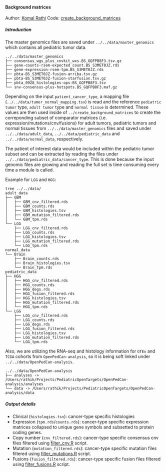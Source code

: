 #### Background matrices

Author: [Komal Rathi](https://github.com/komalsrathi)
Code: [create_background_matrices](../create_background_matrices)

##### Introduction 

The master genomics files are saved under `../../data/master_genomics` which contains all pediatric tumor data. 	

```
../../data/master_genomics
├── consensus_wgs_plus_cnvkit_wxs.BS_GQFPB8F3.tsv.gz
├── gene-counts-rsem-expected_count.BS_S3MET0JZ.rds
├── gene-expression-rsem-tpm.BS_S3MET0JZ.rds
├── pbta-BS_S3MET0JZ-fusion-arriba.tsv.gz
├── pbta-BS_S3MET0JZ-fusion-starfusion.tsv.gz
├── pbta_0928_histologies-ops-BS_GQFPB8F3.tsv
└── snv-consensus-plus-hotspots.BS_GQFPB8F3.maf.gz
```

Depending on the input `patient_cancer_type`, a mapping file (`../../data/tumor_normal_mapping.tsv`) is read and the reference `pediatric tumor` type, `adult tumor` type and `normal tissue` is determined. These values are then used inside of `../create_background_matrices` to create the correponding subset of comparator matrices (i.e. expression/mutations/cnv/fusions) for adult tumors, pediatric tumors and normal tissues from `../../data/master_genomics` files and saved under `../../data/adult_data`, `../../data/pediatric_data` and `../../data/normal_data`, respectively. 

The patient of interest data would be included within the pediatric tumor subset and can be extracted by reading the files under `../../data/pediatric_data/cancer_type`. This is done because the input genomic files are growing and reading the full set is time consuming every time a module is called.  

Example for `LGG` and `HGG`:

```
tree ../../data/
adult_data
├── GBM
│   ├── GBM_cnv_filtered.rds
│   ├── GBM_counts.rds
│   ├── GBM_histologies.tsv
│   ├── GBM_mutation_filtered.rds
│   └── GBM_tpm.rds
└── LGG
    ├── LGG_cnv_filtered.rds
    ├── LGG_counts.rds
    ├── LGG_histologies.tsv
    ├── LGG_mutation_filtered.rds
    └── LGG_tpm.rds
normal_data
└── Brain
    ├── Brain_counts.rds
    ├── Brain_histologies.tsv
    └── Brain_tpm.rds
pediatric_data
├── HGG
│   ├── HGG_cnv_filtered.rds
│   ├── HGG_counts.rds
│   ├── HGG_degs.rds
│   ├── HGG_fusion_filtered.rds
│   ├── HGG_histologies.tsv
│   ├── HGG_mutation_filtered.rds
│   └── HGG_tpm.rds
└── LGG
    ├── LGG_cnv_filtered.rds
    ├── LGG_counts.rds
    ├── LGG_degs.rds
    ├── LGG_fusion_filtered.rds
    ├── LGG_histologies.tsv
    ├── LGG_mutation_filtered.rds
    └── LGG_tpm.rds
```

Also, we are utilizing the RNA-seq and histology information for `GTEx` and `TCGA` cohorts from `OpenPedCan-analysis`, so it is being soft linked under `../../data/OpenPedCan-analysis`.

```
../../data/OpenPedCan-analysis
├── analyses -> /Users/rathik/Projects/PediatricOpenTargets/OpenPedCan-analysis/analyses
└── data -> /Users/rathik/Projects/PediatricOpenTargets/OpenPedCan-analysis/data
```

##### Output details

* Clinical (`histologies.tsv`): cancer-type specific histologies 
* Expression (`tpm.rds`/`counts.rds`): cancer-type specific expression matrices collapsed to unique gene symbols and subsetted to protein coding genes.
* Copy number (`cnv_filtered.rds`): cancer-type specific consensus cnv files filtered using [filter_cnv.R](../utils/filter_cnv.R) script.
* Mutation (`mutation_filtered.rds`): cancer-type specific mutation files filtered using [filter_mutations.R](../utils/filter_mutations.R) script.
* Fusions (`fusion_filtered.rds`): cancer-type specific fusion files filtered using [filter_fusions.R](../utils/filter_fusions.R) script.
